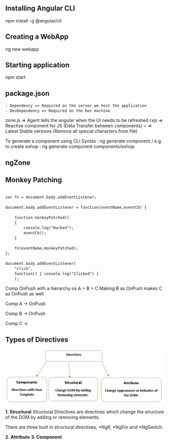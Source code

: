 ## Installing Angular CLI
npm install -g @angular/cli

## Creating a WebApp
ng new webapp

## Starting application
npm start

## package.json
    - Dependency => Required on the server we host the application
    - DevDependency => Required on the Dev machine

zone.js => Agent tells the angular when the UI needs to be refreshed
rxjs => Reactive component for JS (Data Transfer between components)
~ => Latest Stable versions (Remove all special characters from file)

To generate a component using CLI
Syntax : ng generate component <Component base folder>/<Component name>
e.g. to create eshop :
ng generate component components/eshop



## ngZone

## Monkey Patching

```//http://collabedit.com/9xr4d

var fn = document.body.addEventListener;

document.body.addEventListener = function(eventName,eventCb) {
  
    function monkeyPatched()
    {
        console.log("Hacked");
        eventCb();
    }
  
    fn(eventName,monkeyPatched);
};

document.body.addEventListener(
    "click", 
    function() { console.log("Clicked") }
    );

```


Comp OnPush  with a hierarchy os A > B > C
Making B as OnPush makes C as OnPush as well

Comp A  -> OnPush

Comp B -> OnPush

Comp C -> 


## Types of Directives
![Types of Directives](NotesImages/TypesOfDirectives.jpg "Types of Directives")

**1. Structural**
Structural Directives are directives which change the structure of the DOM by adding or removing elements.

There are three built in structural directives, *NgIf, *NgFor and *NgSwitch.

**2. Attribute**
**3. Component**